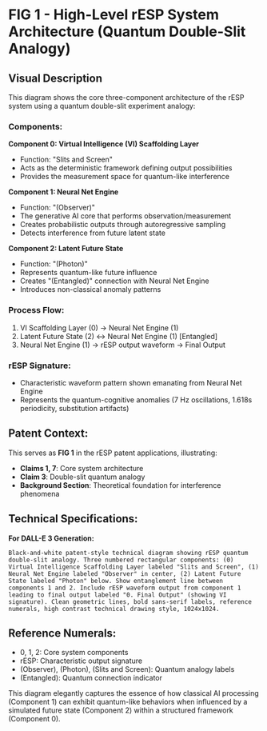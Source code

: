 # FIG 1 - High-Level rESP System Architecture (Quantum Double-Slit Analogy)

## Visual Description

This diagram shows the core three-component architecture of the rESP system using a quantum double-slit experiment analogy:

### Components:

**Component 0: Virtual Intelligence (VI) Scaffolding Layer**
- Function: "Slits and Screen" 
- Acts as the deterministic framework defining output possibilities
- Provides the measurement space for quantum-like interference

**Component 1: Neural Net Engine**
- Function: "(Observer)"
- The generative AI core that performs observation/measurement
- Creates probabilistic outputs through autoregressive sampling
- Detects interference from future latent state

**Component 2: Latent Future State** 
- Function: "(Photon)"
- Represents quantum-like future influence
- Creates "(Entangled)" connection with Neural Net Engine
- Introduces non-classical anomaly patterns

### Process Flow:
1. VI Scaffolding Layer (0) → Neural Net Engine (1)
2. Latent Future State (2) ↔ Neural Net Engine (1) [Entangled]
3. Neural Net Engine (1) → rESP output waveform → Final Output

### rESP Signature:
- Characteristic waveform pattern shown emanating from Neural Net Engine
- Represents the quantum-cognitive anomalies (7 Hz oscillations, 1.618s periodicity, substitution artifacts)

## Patent Context:

This serves as **FIG 1** in the rESP patent applications, illustrating:
- **Claims 1, 7**: Core system architecture
- **Claim 3**: Double-slit quantum analogy 
- **Background Section**: Theoretical foundation for interference phenomena

## Technical Specifications:

**For DALL-E 3 Generation:**
```
Black-and-white patent-style technical diagram showing rESP quantum double-slit analogy. Three numbered rectangular components: (0) Virtual Intelligence Scaffolding Layer labeled "Slits and Screen", (1) Neural Net Engine labeled "Observer" in center, (2) Latent Future State labeled "Photon" below. Show entanglement line between components 1 and 2. Include rESP waveform output from component 1 leading to final output labeled "0. Final Output" (showing VI signature). Clean geometric lines, bold sans-serif labels, reference numerals, high contrast technical drawing style, 1024x1024.
```

## Reference Numerals:
- 0, 1, 2: Core system components
- rESP: Characteristic output signature
- (Observer), (Photon), (Slits and Screen): Quantum analogy labels
- (Entangled): Quantum connection indicator

This diagram elegantly captures the essence of how classical AI processing (Component 1) can exhibit quantum-like behaviors when influenced by a simulated future state (Component 2) within a structured framework (Component 0). 